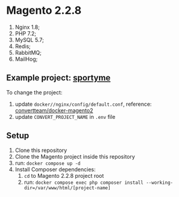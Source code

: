 # Magento 2.2.8

1. Nginx 1.8;
2. PHP 7.2;
3. MySQL 5.7;
4. Redis;
5. RabbitMQ;
6. MailHog;

## Example project: [sportyme](https://convert.atlassian.net/wiki/spaces/DEVOPS/pages/85301190/sportyme.dev.convert.no+demo.convert.no)
To change the project:
1. update `docker//nginx/config/default.conf`, reference: [convertteam/docker-magento2](https://bitbucket.org/convertteam/docker-magento2/src/danil-composer/docker_data/sites-enabled/)
2. update `CONVERT_PROJECT_NAME` in `.env` file

## Setup
1. Clone this repository
2. Clone the Magento project inside this repository
3. run: `docker compose up -d`
4. Install Composer dependencies:
   1. `cd` to Magento 2.2.8 project root
   2. run: `docker compose exec php composer install --working-dir=/var/www/html/[project-name]`